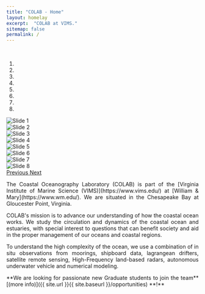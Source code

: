 ```yaml
---
title: "COLAB - Home"
layout: homelay
excerpt:  "COLAB at VIMS."
sitemap: false
permalink: /
---
```


<br>

<div class="container-fluid">

<div markdown="0" id="myCarousel" class="carousel slide" data-ride="carousel" data-interval="2500" data-pause="hover">
<!-- Menu -->
<ol class="carousel-indicators">
<li data-target="#myCarousel" data-slide-to="0" class="active"></li>
<li data-target="#myCarousel" data-slide-to="1"></li>
<li data-target="#myCarousel" data-slide-to="2"></li>
<li data-target="#myCarousel" data-slide-to="3"></li>
<li data-target="#myCarousel" data-slide-to="4"></li>
<li data-target="#myCarousel" data-slide-to="5"></li>
<li data-target="#myCarousel" data-slide-to="6"></li>
<li data-target="#myCarousel" data-slide-to="7"></li>
</ol>
<!-- Items -->
<div class="carousel-inner" role="listbox" markdown="0">
<div class="item active">
<img class="first-slide" src="{{ site.url }}{{ site.baseurl }}/images/slider_carousel/IMG_20200112_165549.jpg" class="img-responsive"  alt="Slide 1"/>
</div>
<div class="item">
<img class="second-slide" src="{{ site.url }}{{ site.baseurl }}/images/slider_carousel/IMG_20200109_094339.jpg" class="img-responsive" alt="Slide 2" />
</div>
<div class="item">
<img class="third-slide" src="{{ site.url }}{{ site.baseurl }}/images/slider_carousel/wren_building_Cassia.jpg" class="img-responsive" alt="Slide 3" />
</div>
<div class="item">
<img class="fourth-slide" src="{{ site.url }}{{ site.baseurl }}/images/slider_carousel/piero_rinko.JPG" class="img-responsive" alt="Slide 4" />
</div>
<div class="item">
<img class="fifth-slide" src="{{ site.url }}{{ site.baseurl }}/images/slider_carousel/cassia_JB.jpg" class="img-responsive" alt="Slide 5" />
</div>
<div class="item">
<img class="sixth-slide" src="{{ site.url }}{{ site.baseurl }}/images/slider_carousel/glider1.jpg" class="img-responsive" alt="Slide 6" />
</div>
<div class="item">
<img class="seventh-slide" src="{{ site.url }}{{ site.baseurl }}/images/slider_carousel/rosette_students.JPG" class="img-responsive" alt="Slide 7" />
</div>
<div class="item">
<img class="eigth-slide" src="{{ site.url }}{{ site.baseurl }}/images/slider_carousel/IMG_8503.JPG" class="img-responsive" alt="Slide 8" />
</div>
</div>
<a class="left carousel-control" href="#myCarousel" role="button" data-slide="prev">
<span class="glyphicon glyphicon-chevron-left" aria-hidden="true"></span>
<span class="sr-only">Previous</span>
</a>
<a class="right carousel-control" href="#myCarousel" role="button" data-slide="next">
<span class="glyphicon glyphicon-chevron-right" aria-hidden="true"></span>
<span class="sr-only">Next</span>
</a>
</div>
</div>

<div id="homeid" class="col-sm-12">
<div style="text-align:justify" markdown="1">
<p> The Coastal Oceanography Laboratory (COLAB) is part of the [Virginia Institute of Marine Science (VIMS)](https://www.vims.edu/) at [William & Mary](https://www.wm.edu/). We are situated in the Chesapeake Bay at Gloucester Point, Virginia.</p>
<p> COLAB's mission is to advance our understanding of how the coastal ocean works. We study the circulation and dynamics of the coastal ocean and estuaries, with special interest to questions that can benefit society and aid in the proper management of our oceans and coastal regions. </p>

<p> To understand the high complexity of the ocean, we use a combination of in situ observations from moorings, shipboard data, lagrangean drifters, satellite remote sensing, High-Frequency land-based radars, autonomous underwater vehicle and numerical modeling.</p>

<p> **We are looking for passionate new Graduate students to join the team** [(more info)]({{ site.url }}{{ site.baseurl }}/opportunities) **!**</p>

<br>
<br>

</div>
</div>
